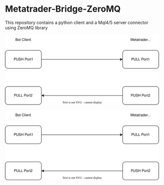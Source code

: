 # Metatrader-Bridge-ZeroMQ
This repository contains a python client and a Mql4/5 server connector using ZeroMQ library

<div style="text-align:center"><img src="./images/push_pull.drawio.svg" /></div>

![PUSH-PULL](./images/push_pull.drawio.svg)
